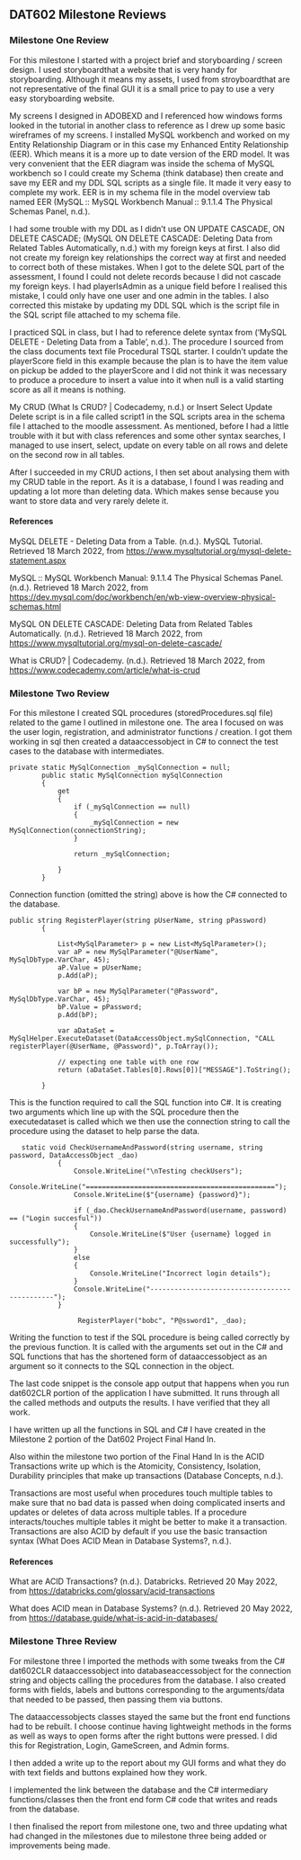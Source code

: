 ## DAT602 Milestone Reviews

### Milestone One Review

For this milestone I started with a project brief and storyboarding / screen design. I used storyboardthat a website that is very handy for storyboarding. Although it means my assets, I used from stroyboardthat are not representative of the final GUI it is a small price to pay to use a very easy storyboarding website.

My screens I designed in ADOBEXD and I referenced how windows forms looked in the tutorial in another class to reference as I drew up some basic wireframes of my screens.
I installed MySQL workbench and worked on my Entity Relationship Diagram or in this case my Enhanced Entity Relationship (EER). Which means it is a more up to date version of the ERD model. It was very convenient that the EER diagram was inside the schema of MySQL workbench so I could create my Schema (think database) then create and save my EER and my DDL SQL scripts as a single file. It made it very easy to complete my work. EER is in my schema file in the model overview tab named EER (MySQL :: MySQL Workbench Manual :: 9.1.1.4 The Physical Schemas Panel, n.d.).

I had some trouble with my DDL as I didn’t use ON UPDATE CASCADE, ON DELETE CASCADE; (MySQL ON DELETE CASCADE: Deleting Data from Related Tables Automatically, n.d.) with my foreign keys at first. I also did not create my foreign key relationships the correct way at first and needed to correct both of these mistakes. When I got to the delete SQL part of the assessment, I found I could not delete records because I did not cascade my foreign keys. I had playerIsAdmin as a unique field before I realised this mistake, I could only have one user and one admin in the tables. I also corrected this mistake by updating my DDL SQL which is the script file in the SQL script file attached to my schema file.

I practiced SQL in class, but I had to reference delete syntax from (‘MySQL DELETE - Deleting Data from a Table’, n.d.). The procedure I sourced from the class documents text file Procedural TSQL starter. 
I couldn’t update the playerScore field in this example because the plan is to have the item value on pickup be added to the playerScore and I did not think it was necessary to produce a procedure to insert a value into it when null is a valid starting score as all it means is nothing.

My CRUD (What Is CRUD? | Codecademy, n.d.) or Insert Select Update Delete script is in a file called script1 in the SQL scripts area in the schema file I attached to the moodle assessment. As mentioned, before I had a little trouble with it but with class references and some other syntax searches, I managed to use insert, select, update on every table on all rows and delete on the second row in all tables.

After I succeeded in my CRUD actions, I then set about analysing them with my CRUD table in the report. As it is a database, I found I was reading and updating a lot more than deleting data. Which makes sense because you want to store data and very rarely delete it.


#### References

MySQL DELETE - Deleting Data from a Table. (n.d.). MySQL Tutorial. Retrieved 18 March 2022, from https://www.mysqltutorial.org/mysql-delete-statement.aspx

MySQL :: MySQL Workbench Manual: 9.1.1.4 The Physical Schemas Panel. (n.d.). Retrieved 18 March 2022, from https://dev.mysql.com/doc/workbench/en/wb-view-overview-physical-schemas.html

MySQL ON DELETE CASCADE: Deleting Data from Related Tables Automatically. (n.d.). Retrieved 18 March 2022, from https://www.mysqltutorial.org/mysql-on-delete-cascade/

What is CRUD? | Codecademy. (n.d.). Retrieved 18 March 2022, from https://www.codecademy.com/article/what-is-crud


### Milestone Two Review

For this milestone I created SQL procedures (storedProcedures.sql file) related to the game I outlined in milestone one. The area I focused on was the user login, registration, and administrator functions / creation. I got them working in sql then created a dataaccessobject in C# to connect the test cases to the database with intermediates.

```
private static MySqlConnection _mySqlConnection = null;
        public static MySqlConnection mySqlConnection
        {
            get
            {
                if (_mySqlConnection == null)
                {
                    _mySqlConnection = new MySqlConnection(connectionString);
                }

                return _mySqlConnection;

            }
        }
```
Connection function (omitted the string) above is how the C# connected to the database.

```
public string RegisterPlayer(string pUserName, string pPassword)
        {

            List<MySqlParameter> p = new List<MySqlParameter>();
            var aP = new MySqlParameter("@UserName", MySqlDbType.VarChar, 45);
            aP.Value = pUserName;
            p.Add(aP);

            var bP = new MySqlParameter("@Password", MySqlDbType.VarChar, 45);
            bP.Value = pPassword;
            p.Add(bP);

            var aDataSet = MySqlHelper.ExecuteDataset(DataAccessObject.mySqlConnection, "CALL registerPlayer(@UserName, @Password)", p.ToArray());

            // expecting one table with one row
            return (aDataSet.Tables[0].Rows[0])["MESSAGE"].ToString();

        }
```
This is the function required to call the SQL function into C#. It is creating two arguments which line up with the SQL procedure then the executedataset is called which we then use the connection string to call the procedure using the dataset to help parse the data.

```
   static void CheckUsernameAndPassword(string username, string password, DataAccessObject _dao)
            {
                Console.WriteLine("\nTesting checkUsers");
                Console.WriteLine("===============================================");
                Console.WriteLine($"{username} {password}");

                if (_dao.CheckUsernameAndPassword(username, password) == ("Login succesful"))
                {
                    Console.WriteLine($"User {username} logged in successfully");
                }
                else
                {
                    Console.WriteLine("Incorrect login details");
                }
                Console.WriteLine("----------------------------------------------");
            }
            
                 RegisterPlayer("bobc", "P@ssword1", _dao);
```
Writing the function to test if the SQL procedure is being called correctly by the previous function. It is called with the arguments set out in the C# and SQL functions that has the shortened form of dataaccessobject as an argument so it connects to the SQL connection in the object.

The last code snippet is the console app output that happens when you run dat602CLR portion of the application I have submitted. It runs through all the called methods and outputs the results. I have verified that they all work.

I have written up all the functions in SQL and C# I have created in the Milestone 2 portion of the Dat602 Project Final Hand In.

Also within the milestone two portion of the Final Hand In is the ACID Transactions write up which is the Atomicity, Consistency, Isolation, Durability principles that make up transactions (Database Concepts, n.d.). 

Transactions are most useful when procedures touch multiple tables to make sure that no bad data is passed when doing complicated inserts and updates or deletes of data across multiple tables. If a procedure interacts/touches multiple tables it might be better to make it a transaction. Transactions are also ACID by default if you use the basic transaction syntax (What Does ACID Mean in Database Systems?, n.d.).

#### References

What are ACID Transactions? (n.d.). Databricks. Retrieved 20 May 2022, from https://databricks.com/glossary/acid-transactions

What does ACID mean in Database Systems? (n.d.). Retrieved 20 May 2022, from https://database.guide/what-is-acid-in-databases/

### Milestone Three Review

For milestone three I imported the methods with some tweaks from the C# dat602CLR dataaccessobject into databaseaccessobject for the connection string and objects calling the procedures from the database. I also created forms with fields, labels and buttons corresponding to the arguments/data that needed to be passed, then passing them via buttons.

The dataaccessobjects classes stayed the same but the front end functions had to be rebuilt. I choose continue having lightweight methods in the forms as well as ways to open forms after the right buttons were pressed. I did this for Registration, Login, GameScreen, and Admin forms.

I then added a write up to the report about my GUI forms and what they do with text fields and buttons explained how they work. 

I implemented the link between the database and the C# intermediary functions/classes then the front end form C# code that writes and reads from the database.

I then finalised the report from milestone one, two and three updating what had changed in the milestones due to milestone three being added or improvements being made.
